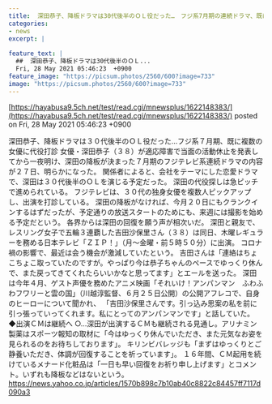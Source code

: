 ```yaml
---
title:  深田恭子、降板ドラマは30代後半のＯＬ役だった…　フジ系7月期の連続ドラマ、既に複数の女優に代役打診  
categories:
- news
excerpt: |
  
feature_text: |
  ##  深田恭子、降板ドラマは30代後半のＯＬ...
  Fri, 28 May 2021 05:46:23  +0900
feature_image: "https://picsum.photos/2560/600?image=733"
image: "https://picsum.photos/2560/600?image=733"
---
```


[https://hayabusa9.5ch.net/test/read.cgi/mnewsplus/1622148383/](https://hayabusa9.5ch.net/test/read.cgi/mnewsplus/1622148383/)
posted on Fri, 28 May 2021 05:46:23  +0900

<!--more-->

深田恭子、降板ドラマは３０代後半のＯＬ役だった…フジ系７月期、既に複数の女優に代役打診 女優・深田恭子（３８）が適応障害で当面の活動休止を発表してから一夜明け、深田の降板が決まった７月期のフジテレビ系連続ドラマの内容が２７日、明らかになった。 関係者によると、会社をテーマにした恋愛ドラマで、深田は３０代後半のＯＬを演じる予定だった。 深田の代役探しは急ピッチで進められている。 フジテレビは、３０代の独身女優を複数人ピックアップし、出演を打診している。 深田の降板がなければ、今月２０日にもクランクインするはずだったが、予定通りの放送スタートのためにも、来週には撮影を始める予定だという。 各界からは深田の回復を願う声が相次いだ。 深田と親友で、レスリング女子で五輪３連覇した吉田沙保里さん（３８）は同日、木曜レギュラーを務める日本テレビ「ＺＩＰ！」（月〜金曜・前５時５０分）に出演。 コロナ禍の影響で、最近は会う機会が激減していたという。 吉田さんは「連絡はちょこちょこ取っていたのですが。やっぱり今は恭子ちゃんのペースでゆっくり休んで、また戻ってきてくれたらいいかなと思ってます」とエールを送った。 深田は今年４月、ゲスト声優を務めたアニメ映画「それいけ！アンパンマン　ふわふわフワリーと雲の国」（川越淳監督、６月２５日公開）の公開アフレコで、自身のヒーローについて聞かれ、 「吉田沙保里さんです。引っ込み思案の私を前に引っ張っていってくれます。私にとってのアンパンマンです」と話していた。 ◆出演ＣＭは継続へ ○…深田が出演するＣＭも継続される見通し。アリナミン製薬はスポーツ報知の取材に「今はゆっくり休んでいただき、また元気なお姿を見られるのをお待ちしております」。 キリンビバレッジも「まずはゆっくりとご静養いただき、体調が回復することを祈っています」。 １６年間、ＣＭ起用を続けているメナード化粧品は「一日も早い回復をお祈り申し上げます」とコメント。いずれも降板などはないという。 https://news.yahoo.co.jp/articles/1570b898c7b10ab40c8822c84457ff7117d090a3
